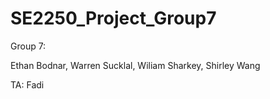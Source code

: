 # SE2250_Project_Group7
 
Group 7:

Ethan Bodnar, 
Warren Sucklal, 
Wiliam Sharkey, 
Shirley Wang

TA: Fadi

